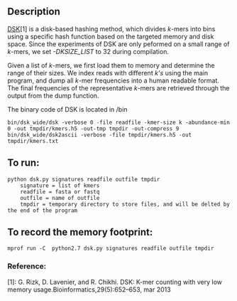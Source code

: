 ## Description

[DSK](https://github.com/GATB/dsk)[1] is a disk-based hashing method, which divides *k*-mers into bins using a specific hash function based on the targeted memory and disk space. Since the experiments of DSK are only peformed on a small range of *k*-mers, we set *-DKSIZE_LIST* to 32 during compilation. 
 
Given a list of *k*-mers, we first load them to memory and determine the range of their sizes. We index reads with different *k's* using the main program, and dump all *k*-mer frequencies into a human readable format. The final frequencies of the representative *k*-mers are retrieved through the output from the dump function. 

The binary code of DSK is located in /bin

```
bin/dsk_wide/dsk -verbose 0 -file readfile -kmer-size k -abundance-min 0 -out tmpdir/kmers.h5 -out-tmp tmpdir -out-compress 9
bin/dsk_wide/dsk2ascii -verbose -file tmpdir/kmers.h5 -out tmpdir/kmers.txt
```

## To run:
```
python dsk.py signatures readfile outfile tmpdir
	signature = list of kmers
	readfile = fasta or fastq
	outfile = name of outfile
	tmpdir = temporary directory to store files, and will be delted by the end of the program
```

## To record the memory footprint:
```
mprof run -C  python2.7 dsk.py signatures readfile outfile tmpdir
```

### Reference:
[1]: G.  Rizk,  D.  Lavenier,  and  R.  Chikhi.   DSK:  K-mer  counting  with  very  low  memory  usage.Bioinformatics,29(5):652–653, mar 2013

